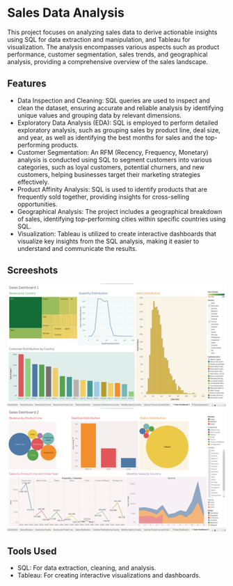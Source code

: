 # Sales Data Analysis
This project focuses on analyzing sales data to derive actionable insights using SQL for data extraction and manipulation, and Tableau for visualization. The analysis encompasses various aspects such as product performance, customer segmentation, sales trends, and geographical analysis, providing a comprehensive overview of the sales landscape.
## Features
- Data Inspection and Cleaning: SQL queries are used to inspect and clean the dataset, ensuring accurate and reliable analysis by identifying unique values and grouping data by relevant dimensions.
- Exploratory Data Analysis (EDA): SQL is employed to perform detailed exploratory analysis, such as grouping sales by product line, deal size, and year, as well as identifying the best months for sales and the top-performing products.
- Customer Segmentation: An RFM (Recency, Frequency, Monetary) analysis is conducted using SQL to segment customers into various categories, such as loyal customers, potential churners, and new customers, helping businesses target their marketing strategies effectively.
- Product Affinity Analysis: SQL is used to identify products that are frequently sold together, providing insights for cross-selling opportunities.
- Geographical Analysis: The project includes a geographical breakdown of sales, identifying top-performing cities within specific countries using SQL.
- Visualization: Tableau is utilized to create interactive dashboards that visualize key insights from the SQL analysis, making it easier to understand and communicate the results.
## Screeshots
![Dashboard Screenshot 1](./SalesDashboard1.png)
![Dashboard Screenshot 2](./SalesDashboard2.png)
## Tools Used
- SQL: For data extraction, cleaning, and analysis.
- Tableau: For creating interactive visualizations and dashboards.
